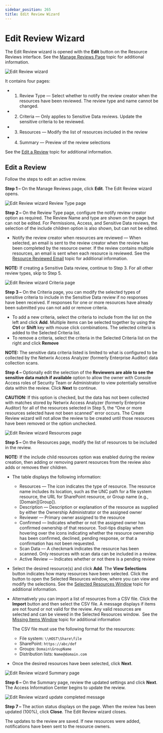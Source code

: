 ```yaml
---
sidebar_position: 265
title: Edit Review Wizard
---
```


# Edit Review Wizard

The Edit Review wizard is opened with the **Edit** button on the Resource Reviews interface. See the [Manage Reviews Page](../Interface#Manage "Manage Reviews Page") topic for additional information.

![Edit Review wizard](../../../../../../../static/Content/Resources/Images/Access/InformationCenter/ResourceReviews/Wizard/Edit/ReviewType.png "Edit Review wizard")

It contains four pages:

* 1. Review Type — Select whether to notify the review creator when the resources have been reviewed. The review type and name cannot be changed.
* 2. Criteria — Only applies to Sensitive Data reviews. Update the sensitive criteria to be reviewed.
* 3. Resources — Modify the list of resources included in the review
* 4. Summary — Preview of the review selections

See the [Edit a Review](#Edit "Edit a Review") topic for additional information.

## Edit a Review

Follow the steps to edit an active review.

**Step 1 –** On the Manage Reviews page, click **Edit**. The Edit Review wizard opens.

![Edit Review wizard Review Type page](../../../../../../../static/Content/Resources/Images/Access/InformationCenter/ResourceReviews/Wizard/Edit/ReviewType.png "Edit Review wizard Review Type page")

**Step 2 –** On the Review Type page, configure the notify review creator option as required. The Review Name and type are shown on the page but can not be edited. For Permissions, Access, and Sensitive Data reviews, the selection of the include children option is also shown, but can not be edited.

* Notify the review creator when resources are reviewed — When selected, an email is sent to the review creator when the review has been completed by the resource owner. If the review contains multiple resources, an email is sent when each resource is reviewed. See the [Resource Reviewed Email](../Email/ResourceReviewed "Resource Reviewed Email") topic for additional information.

**NOTE:** If creating a Sensitive Data review, continue to Step 3. For all other review types, skip to Step 5.

![Edit Review wizard Criteria page](../../../../../../../static/Content/Resources/Images/Access/InformationCenter/ResourceReviews/Wizard/Edit/Criteria.png "Edit Review wizard Criteria page")

**Step 3 –** On the Criteria page, you can modify the selected types of sensitive criteria to include in the Sensitive Data review if no responses have been received. If responses for one or more resources have already been submitted you can not add or remove criteria.

* To add a new criteria, select the criteria to include from the list on the left and click **Add**. Multiple items can be selected together by using the **Ctrl** or **Shift** key with mouse click combinations. The selected criteria is added to the Selected Criteria list.
* To remove a criteria, select the criteria in the Selected Criteria list on the right and click **Remove**

**NOTE:** The sensitive data criteria listed is limited to what is configured to be collected by the Netwrix Access Analyzer (formerly Enterprise Auditor) data collection scans.

**Step 4 –** Optionally edit the selection of the **Reviewers are able to see the sensitive data match if available** option to allow the owner with Console Access roles of Security Team or Administrator to view potentially sensitive data within the review. Click **Next** to continue.

**CAUTION:** If this option is checked, but the data has not been collected with matches stored by Netwrix Access Analyzer (formerly Enterprise Auditor) for all of the resources selected in Step 5, the “One or more resources selected have not been scanned” error occurs. The Create Review wizard will not allow the review to be created until those resources have been removed or the option unchecked.

![Edit Review wizard Resources page](../../../../../../../static/Content/Resources/Images/Access/InformationCenter/ResourceReviews/Wizard/Edit/Resources.png "Edit Review wizard Resources page")

**Step 5 –** On the Resources page, modify the list of resources to be included in the review.

**NOTE:** If the include child resources option was enabled during the review creation, then adding or removing parent resources from the review also adds or removes their children.

* The table displays the following information:

  * Resources — The icon indicates the type of resource. The resource name includes its location, such as the UNC path for a file system resource, the URL for SharePoint resource, or Group name (e.g., [Domain]\[Group]).
  * Description — Description or explanation of the resource as supplied by either the Ownership Administrator or the assigned owner
  * Reviewer — Primary owner assigned to the resource
  * Confirmed — Indicates whether or not the assigned owner has confirmed ownership of that resource. Tool-tips display when hovering over the icons indicating whether the resource ownership has been confirmed, declined, pending response, or that a confirmation has not been requested.
  * Scan Data — A checkmark indicates the resource has been scanned. Only resources with scan data can be included in a review.
  * Active Review — Indicates whether or not there is a pending review
* Select the desired resource(s) and click **Add**. The **View Selections** button indicates how many resources have been selected. Click the button to open the Selected Resources window, where you can view and modify the selections. See the [Selected Resources Window](../Window/SelectedResources "Selected Resources Window") topic for additional information.
* Alternatively you can import a list of resources from a CSV file. Click the **Import** button and then select the CSV file. A message displays if items are not found or not valid for the review. Any valid resources are selected and can be viewed in the Selected Resources window.  See the [Missing Items Window](../Window/MissingItems "Missing Items Window") topic for additional information

  The CSV file must use the following format for the resources:

  * File system: `\\HOST\Share\file`
  * SharePoint: `https://abc/def`
  * Groups: `Domain\GroupName`
  * Distribution lists: `Name@domain.com`
* Once the desired resources have been selected, click **Next**.

![Edit Review wizard Summary page](../../../../../../../static/Content/Resources/Images/Access/InformationCenter/ResourceReviews/Wizard/Edit/Summary.png "Edit Review wizard Summary page")

**Step 6 –** On the Summary page, review the updated settings and click **Next**. The Access Information Center begins to update the review.

![Edit Review wizard update completed message](../../../../../../../static/Content/Resources/Images/Access/InformationCenter/ResourceReviews/Wizard/Edit/Completed.png "Edit Review wizard update completed message")

**Step 7 –** The action status displays on the page. When the review has been updated (100%), click **Close**. The Edit Review wizard closes.

The updates to the review are saved. If new resources were added, notifications have been sent to the resource owners.